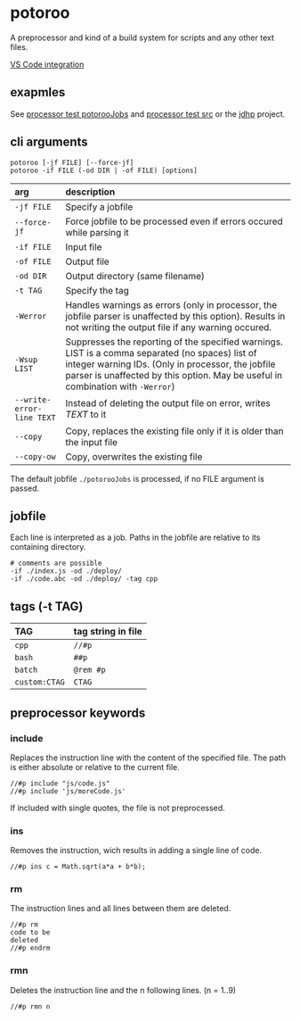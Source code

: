﻿# potoroo

A preprocessor and kind of a build system for scripts and any other text files.

[VS Code integration](./vscode-integration.md)

## exapmles

See [processor test potorooJobs](./test/system/processor/potorooJobs) and [processor test src](./test/system/processor) or the [jdhp](https://github.com/oblaser/json-defined-html-page) project.

## cli arguments

```
potoroo [-jf FILE] [--force-jf]
potoroo -if FILE (-od DIR | -of FILE) [options]
```

| arg | description |
|:---|:---|
| `-jf FILE` | Specify a jobfile |
| `--force-jf` | Force jobfile to be processed even if errors occured while parsing it |
| `-if FILE` | Input file |
| `-of FILE` | Output file |
| `-od DIR` | Output directory (same filename) |
| `-t TAG` | Specify the tag |
| `-Werror` | Handles warnings as errors (only in processor, the jobfile parser is unaffected by this option). Results in not writing the output file if any warning occured. |
| `-Wsup LIST` | Suppresses the reporting of the specified warnings. LIST is a comma separated (no spaces) list of integer warning IDs. (Only in processor, the jobfile parser is unaffected by this option. May be useful in combination with `-Werror`) |
| `--write-error-line TEXT` | Instead of deleting the output file on error, writes _TEXT_ to it |
| `--copy` | Copy, replaces the existing file only if it is older than the input file |
| `--copy-ow` | Copy, overwrites the existing file |

The default jobfile `./potorooJobs` is processed, if no FILE argument is passed.


## jobfile

Each line is interpreted as a job. Paths in the jobfile are relative to its containing directory.

```
# comments are possible
-if ./index.js -od ./deploy/
-if ./code.abc -od ./deploy/ -tag cpp
```


## tags (-t TAG)

| TAG | tag string in file |
|:---|:---|
| `cpp` | `//#p` |
| `bash` | `##p` |
| `batch` | `@rem #p` |
| `custom:CTAG` | `CTAG` |


## preprocessor keywords
### include
Replaces the instruction line with the content of the specified file. The path is either absolute or relative to the current file.
```
//#p include "js/code.js"
//#p include 'js/moreCode.js'
```
If included with single quotes, the file is not preprocessed.

### ins
Removes the instruction, wich results in adding a single line of code.
```
//#p ins c = Math.sqrt(a*a + b*b);
```

### rm
The instruction lines and all lines between them are deleted.
```
//#p rm
code to be
deleted
//#p endrm
```

### rmn
Deletes the instruction line and the n following lines. (n = 1..9)
```
//#p rmn n
```
